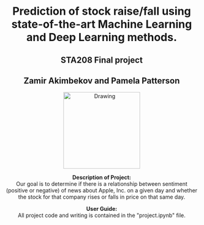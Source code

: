 <center> <h1> Prediction of stock raise/fall using state-of-the-art Machine Learning and Deep Learning methods. </h1>

<h2> STA208 Final project </h2>
<h2> Zamir Akimbekov and Pamela Patterson </h2>

<center><img src="https://stockmarketvideo.com/wp-content/uploads/2016/04/stock-market-prediction.jpg" alt="Drawing" style="width: 200px;"></center>

__Description of Project:__  
Our goal is to determine if there is a relationship between sentiment (positive or negative) of news about Apple, Inc. on a given day and whether the stock for that company rises or falls in price on that same day. 


__User Guide:__  
All project code and writing is contained in the "project.ipynb" file. 



